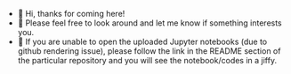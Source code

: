 - 👋 Hi, thanks for coming here!
- 👀 Please feel free to look around and let me know if something interests you. 
- :triangular_flag_on_post:	If you are unable to open the uploaded Jupyter notebooks (due to github rendering issue), please follow the link in the README section of the particular repository and you will see the notebook/codes in a jiffy.
